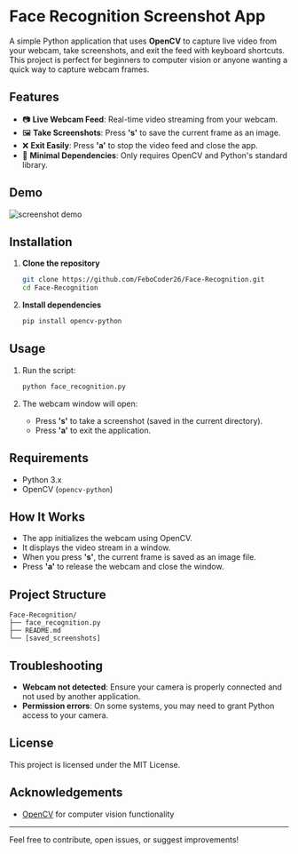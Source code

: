 # Face Recognition Screenshot App

A simple Python application that uses **OpenCV** to capture live video from your webcam, take screenshots, and exit the feed with keyboard shortcuts. This project is perfect for beginners to computer vision or anyone wanting a quick way to capture webcam frames.

## Features

- 📷 **Live Webcam Feed**: Real-time video streaming from your webcam.
- 🖼️ **Take Screenshots**: Press **'s'** to save the current frame as an image.
- ❌ **Exit Easily**: Press **'a'** to stop the video feed and close the app.
- 🐍 **Minimal Dependencies**: Only requires OpenCV and Python's standard library.

## Demo

![screenshot demo](demo.gif) <!-- Replace with your actual demo image or GIF if available -->

## Installation

1. **Clone the repository**
   ```bash
   git clone https://github.com/FeboCoder26/Face-Recognition.git
   cd Face-Recognition
   ```

2. **Install dependencies**
   ```bash
   pip install opencv-python
   ```

## Usage

1. Run the script:
   ```bash
   python face_recognition.py
   ```

2. The webcam window will open:
   - Press **'s'** to take a screenshot (saved in the current directory).
   - Press **'a'** to exit the application.

## Requirements

- Python 3.x
- OpenCV (`opencv-python`)

## How It Works

- The app initializes the webcam using OpenCV.
- It displays the video stream in a window.
- When you press **'s'**, the current frame is saved as an image file.
- Press **'a'** to release the webcam and close the window.

## Project Structure

```
Face-Recognition/
├── face_recognition.py
├── README.md
└── [saved_screenshots]
```

## Troubleshooting

- **Webcam not detected**: Ensure your camera is properly connected and not used by another application.
- **Permission errors**: On some systems, you may need to grant Python access to your camera.

## License

This project is licensed under the MIT License.

## Acknowledgements

- [OpenCV](https://opencv.org/) for computer vision functionality

---

Feel free to contribute, open issues, or suggest improvements!
